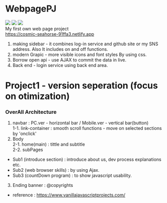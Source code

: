# WebpagePJ
<img src="https://img.shields.io/badge/HTML5-E34F26?style=flat&logo=HTML5&logoColor=white" >  <img src="https://img.shields.io/badge/JavaScript-E5E500?style=flat&logo=JavaScript&logoColor=white" >  <img src="https://img.shields.io/badge/CSS3-1572B6?style=flat&logo=CSS3&logoColor=white" ><br>
My first own web page project<br>
https://cosmic-seahorse-91ffa3.netlify.app<br>
1. making sidebar - it combines log-in service and github site or my SNS address. Also It includes on and off functions.
2. modern Grapic - more visible icons and font styles By using css.
3. Borrow open api - use AJAX to commit the data in live.
4. Back end - login service using back end area.<br>

# Project1 - version seperation (focus on otimization)
### OverAll Architecture
1. navbar : PC.ver - horizontal bar / Mobile.ver - vertical bar(button) <br>
1-1. link-container : smooth scroll functions - move on selected sections by 'onclick' <br>
2. Body<br>
2-1. home(main) : tittle and subtitle<br>
2-2. subPages<br>
* Sub1 (introduce section) : introduce about us, dev process explanations etc.<br>
* Sub2 (web browser skills) : by using Ajax.<br>
* Sub3 (countDown program) : to show javascript usability.<br>
3. Ending banner : @copyrights<br>
* reference : https://www.vanillajavascriptprojects.com/
